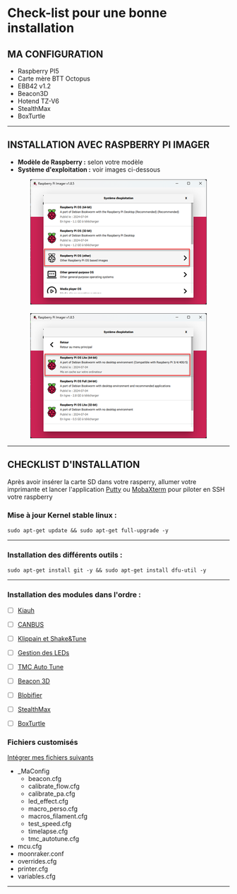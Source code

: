 # Check-list pour une bonne installation

## MA CONFIGURATION

* Raspberry PI5
* Carte mère BTT Octopus
* EBB42 v1.2
* Beacon3D
* Hotend TZ-V6
* StealthMax
* BoxTurtle

<hr>

## INSTALLATION AVEC RASPBERRY PI IMAGER
* __Modèle de Raspberry :__ selon votre modèle
* __Système d'exploitation :__ voir images ci-dessous

<center><img src="Images\Raspberry Pi Imager 1.png"></center><br>
<center><img src="Images\Raspberry Pi Imager 2.png"></center>
<hr>

## CHECKLIST D'INSTALLATION

Après avoir insérer la carte SD dans votre rasperry, allumer votre imprimante et lancer l'application [Putty](https://www.chiark.greenend.org.uk/~sgtatham/putty/latest.html) ou [MobaXterm](https://mobaxterm.mobatek.net/download.html) pour piloter en SSH votre raspberry

### Mise à jour Kernel stable linux : 

    sudo apt-get update && sudo apt-get full-upgrade -y

<hr>

### 	Installation des différents outils : 

    sudo apt-get install git -y && sudo apt-get install dfu-util -y

<hr>

### Installation des modules dans l'ordre :

- [ ] [Kiauh](https://github.com/Itzo1978/Voron-2.4/blob/main/Klipper/Documentations/Kiauh.md)
- [ ] [CANBUS](https://github.com/Itzo1978/Voron-2.4/blob/main/Klipper/Documentations/Canbus.md)
- [ ] [Klippain et Shake&Tune](https://github.com/Itzo1978/Voron-2.4/blob/main/Klipper/Documentations/Klippain.md)
- [ ] [Gestion des LEDs](https://github.com/Itzo1978/Voron-2.4/blob/main/Klipper/Documentations/Gestion_des_LEDS.md)
- [ ] [TMC Auto Tune](https://github.com/Itzo1978/Voron-2.4/blob/main/Klipper/Documentations/Klipper_TMC_Autotune.md)
- [ ] [Beacon 3D](https://github.com/Itzo1978/Voron-2.4/blob/main/Klipper/Documentations/Beacon3D.md)
- [ ] [Blobifier]()
- [ ] [StealthMax]()
- [ ] [BoxTurtle]()


### Fichiers customisés

[Intégrer mes fichiers suivants](https://github.com/Itzo1978/Voron-2.4/tree/main/Klipper/Config%20Klipper)

* _MaConfig
  - beacon.cfg
  - calibrate_flow.cfg
  - calibrate_pa.cfg
  - led_effect.cfg
  - macro_perso.cfg
  - macros_filament.cfg
  - test_speed.cfg
  - timelapse.cfg
  - tmc_autotune.cfg
* mcu.cfg
* moonraker.conf
* overrides.cfg
* printer.cfg
* variables.cfg

<hr>
